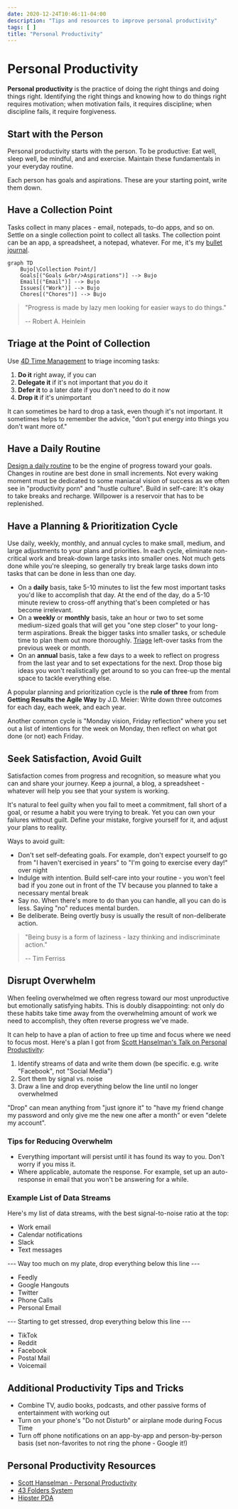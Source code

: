 ```yaml
---
date: 2020-12-24T10:46:11-04:00
description: "Tips and resources to improve personal productivity"
tags: [ ]
title: "Personal Productivity"
---
```


# Personal Productivity

**Personal productivity** is the practice of doing the right things and doing things right. Identifying the right things and knowing how to do things right requires motivation; when motivation fails, it requires discipline; when discipline fails, it require forgiveness.

## Start with the Person

Personal productivity starts with the person. To be productive: Eat well, sleep well, be mindful, and and exercise. Maintain these fundamentals in your everyday routine.

Each person has goals and aspirations. These are your starting point, write them down.

## Have a Collection Point

Tasks collect in many places - email, notepads, to-do apps, and so on. Settle on a single collection point to collect all tasks. The collection point can be an app, a spreadsheet, a notepad, whatever. For me, it's my [bullet journal](bullet-journaling.md).

```mermaid
graph TD
	Bujo[\Collection Point/]
	Goals[("Goals &<br/>Aspirations")] --> Bujo
	Email[("Email")] --> Bujo
	Issues[("Work")] --> Bujo
	Chores[("Chores")] --> Bujo
```

> "Progress is made by lazy men looking for easier ways to do things."
>
> -- Robert A. Heinlein

## Triage at the Point of Collection

Use [4D Time Management](4d-time-management.md) to triage incoming tasks:

1. **Do it** right away, if you can
2. **Delegate it** if it's not important that _you_ do it
3. **Defer it** to a later date if you don't need to do it now
4. **Drop it** if it's unimportant

It can sometimes be hard to drop a task, even though it's not important. It sometimes helps to remember the advice, "don't put energy into things you don't want more of."

## Have a Daily Routine

[Design a daily routine](daily-routine.md) to be the engine of progress toward your goals. Changes in routine are best done in small increments. Not every waking moment must be dedicated to some maniacal vision of success as we often see in "productivity porn" and "hustle culture". Build in self-care: It's okay to take breaks and recharge. Willpower is a reservoir that has to be replenished.

<!-- TODO: Break out articles for the below sections to keep this article as an overview -->

## Have a Planning & Prioritization Cycle

Use daily, weekly, monthly, and annual cycles to make small, medium, and large adjustments to your plans and priorities. In each cycle, eliminate non-critical work and break-down large tasks into smaller ones. Not much gets done while you're sleeping, so generally try break large tasks down into tasks that can be done in less than one day.

* On a **daily** basis, take 5-10 minutes to list the few most important tasks you'd like to accomplish that day. At the end of the day, do a 5-10 minute review to cross-off anything that's been completed or has become irrelevant.
* On a **weekly** or **monthly** basis, take an hour or two to set some medium-sized goals that will get you "one step closer" to your long-term aspirations. Break the bigger tasks into smaller tasks, or schedule time to plan them out more thoroughly. [Triage](4d-time-management.md) left-over tasks from the previous week or month.
* On an **annual** basis, take a few days to a week to reflect on progress from the last year and to set expectations for the next. Drop those big ideas you won't realistically get around to so you can free-up the mental space to tackle everything else.

A popular planning and prioritization cycle is the **rule of three** from from **Getting Results the Agile Way** by J.D. Meier: Write down three outcomes for each day, each week, and each year.

Another common cycle is "Monday vision, Friday reflection" where you set out a list of intentions for the week on Monday, then reflect on what got done (or not) each Friday.

## Seek Satisfaction, Avoid Guilt

Satisfaction comes from progress and recognition, so measure what you can and share your journey. Keep a journal, a blog, a spreadsheet - whatever will help you see that your system is working.

It's natural to feel guilty when you fail to meet a commitment, fall short of a goal, or resume a habit you were trying to break. Yet you can own your failures without guilt. Define your mistake, forgive yourself for it, and adjust your plans to reality.

Ways to avoid guilt:

* Don't set self-defeating goals. For example, don't expect yourself to go from "I haven't exercised in years" to "I'm going to exercise every day!" over night
* Indulge with intention. Build self-care into your routine - you won't feel bad if you zone out in front of the TV because you planned to take a necessary mental break
* Say no. When there's more to do than you can handle, all you can do is less. Saying "no" reduces mental burden.
* Be deliberate. Being overtly busy is usually the result of non-deliberate action.

> "Being busy is a form of laziness - lazy thinking and indiscriminate action."
>
> -- Tim Ferriss

## Disrupt Overwhelm

When feeling overwhelmed we often regress toward our most unproductive but emotionally satisfying habits. This is doubly disappointing: not only do these habits take time away from the overwhelming amount of work we need to accomplish, they often reverse progress we've made.

It can help to have a plan of action to free up time and focus where we need to focus most. Here's a plan I got from [Scott Hanselman's Talk on Personal Productivity](https://www.youtube.com/watch?v=RpH6IPhyh7I&list=WL&index=3):

1. Identify streams of data and write them down (be specific. e.g. write "Facebook", not "Social Media")
2. Sort them by signal vs. noise
3. Draw a line and drop everything below the line until no longer overwhelmed

"Drop" can mean anything from "just ignore it" to "have my friend change my password and only give me the new one after a month" or even "delete my account".

### Tips for Reducing Overwhelm

* Everything important will persist until it has found its way to you. Don't worry if you miss it.
* Where applicable, automate the response. For example, set up an auto-response in email that you won't be answering for a while.

### Example List of Data Streams

Here's my list of data streams, with the best signal-to-noise ratio at the top:

* Work email
* Calendar notifications
* Slack
* Text messages

--- Way too much on my plate, drop everything below this line ---

* Feedly
* Google Hangouts
* Twitter
* Phone Calls
* Personal Email

--- Starting to get stressed, drop everything below this line ---

* TikTok
* Reddit
* Facebook
* Postal Mail
* Voicemail

## Additional Productivity Tips and Tricks

* Combine TV, audio books, podcasts, and other passive forms of entertainment with working out
* Turn on your phone's "Do not Disturb" or airplane mode during Focus Time
* Turn off phone notifications on an app-by-app and person-by-person basis (set non-favorites to not ring the phone - Google it!)

## Personal Productivity Resources

* [Scott Hanselman - Personal Productivity](https://www.youtube.com/watch?v=RpH6IPhyh7I&list=WL&index=3)
* [43 Folders System](https://officedynamics.com/43-folders-method-paper-system/)
* [Hipster PDA](http://www.43folders.com/2004/09/03/introducing-the-hipster-pda)
